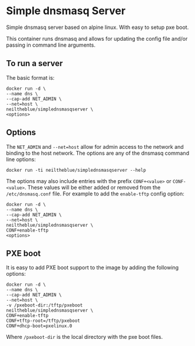 # Simple dnsmasq Server

Simple dnsmasq server based on alpine linux. With easy to setup pxe boot.

This container runs dnsmasq and allows for updating the config file and/or passing in command line arguments.

## To run a server

The basic format is:

```
docker run -d \
--name dns \
--cap-add NET_ADMIN \
--net=host \
neiltheblue/simplednsmasqserver \
<options>
```

## Options

The `NET_ADMIN` and `--net=host` allow for admin access to the network and binding to the host network. The options are any of the dnsmasq command line options:

```
docker run -ti neiltheblue/simplednsmasqserver --help
```

The options may also include entries with the prefix `CONF+<value>` or `CONF-<value>`. These values will be either added or removed from the `/etc/dnsmasq.conf` file. For example to add the `enable-tftp` config option:

```
docker run -d \
--name dns \
--cap-add NET_ADMIN \
--net=host \
neiltheblue/simplednsmasqserver \
CONF+enable-tftp
<options>
```

## PXE boot

It is easy to add PXE boot support to the image by adding the following options:

```
docker run -d \
--name dns \
--cap-add NET_ADMIN \
--net=host \
-v /pxeboot-dir:/tftp/pxeboot
neiltheblue/simplednsmasqserver \
CONF+enable-tftp
CONF+tftp-root=/tftp/pxeboot
CONF+dhcp-boot=pxelinux.0

```

Where `/pxeboot-dir` is the local directory with the pxe boot files.
